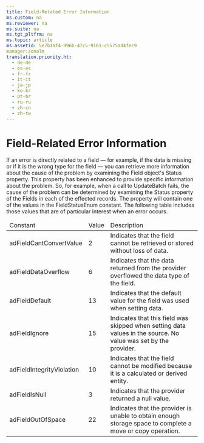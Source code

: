 ```yaml
---
title: Field-Related Error Information
ms.custom: na
ms.reviewer: na
ms.suite: na
ms.tgt_pltfrm: na
ms.topic: article
ms.assetid: 5e7b1af4-996b-47c5-9161-c5575ad4fec9
manager:sonalm
translation.priority.ht: 
  - de-de
  - es-es
  - fr-fr
  - it-it
  - ja-jp
  - ko-kr
  - pt-br
  - ru-ru
  - zh-cn
  - zh-tw
---
```

# Field-Related Error Information
<?xml version="1.0" encoding="utf-8"?>
<developerReferenceWithoutSyntaxDocument xmlns="http://ddue.schemas.microsoft.com/authoring/2003/5" xmlns:xlink="http://www.w3.org/1999/xlink" xmlns:xsi="http://www.w3.org/2001/XMLSchema-instance" xsi:schemaLocation="http://ddue.schemas.microsoft.com/authoring/2003/5 http://dduestorage.blob.core.windows.net/ddueschema/developer.xsd">
  <introduction>
    <para>If an error is directly related to a field — for example, if the data is missing or if it is the wrong type for the field — you can retrieve more information about the cause of the problem by examining the <legacyBold>Field</legacyBold> object's <legacyBold>Status</legacyBold> property. This property has been enhanced to provide specific information about the problem. So, for example, when a call to <legacyBold>UpdateBatch</legacyBold> fails, the cause of the problem can be determined by examining the <legacyBold>Status</legacyBold> property of the <legacyBold>Fields</legacyBold> in each of the effected records. The property will contain one of the values in the <legacyBold>FieldStatusEnum</legacyBold> constant. The following table includes those values that are of particular interest when an error occurs.</para>
  </introduction>
  <section>
    <content>
      <table xmlns:caps="http://schemas.microsoft.com/build/caps/2013/11">
        <thead>
          <tr>
            <TD>
              <para>Constant</para>
            </TD>
            <TD>
              <para>Value</para>
            </TD>
            <TD>
              <para>Description</para>
            </TD>
          </tr>
        </thead>
        <tbody>
          <tr>
            <TD>
              <para>
              <legacyBold>adFieldCantConvertValue</legacyBold>
            </para>
            </TD>
            <TD>
              <para>2</para>
            </TD>
            <TD>
              <para>Indicates that the field cannot be retrieved or stored without loss of data.</para>
            </TD>
          </tr>
          <tr>
            <TD>
              <para>
              <legacyBold>adFieldDataOverflow</legacyBold>
            </para>
            </TD>
            <TD>
              <para>6</para>
            </TD>
            <TD>
              <para>Indicates that the data returned from the provider overflowed the data type of the field.</para>
            </TD>
          </tr>
          <tr>
            <TD>
              <para>
              <legacyBold>adFieldDefault</legacyBold>
            </para>
            </TD>
            <TD>
              <para>13</para>
            </TD>
            <TD>
              <para>Indicates that the default value for the field was used when setting data.</para>
            </TD>
          </tr>
          <tr>
            <TD>
              <para>
              <legacyBold>adFieldIgnore</legacyBold>
            </para>
            </TD>
            <TD>
              <para>15</para>
            </TD>
            <TD>
              <para>Indicates that this field was skipped when setting data values in the source. No value was set by the provider.</para>
            </TD>
          </tr>
          <tr>
            <TD>
              <para>
              <legacyBold>adFieldIntegrityViolation</legacyBold>
            </para>
            </TD>
            <TD>
              <para>10</para>
            </TD>
            <TD>
              <para>Indicates that the field cannot be modified because it is a calculated or derived entity.</para>
            </TD>
          </tr>
          <tr>
            <TD>
              <para>
              <legacyBold>adFieldIsNull</legacyBold>
            </para>
            </TD>
            <TD>
              <para>3</para>
            </TD>
            <TD>
              <para>Indicates that the provider returned a null value.</para>
            </TD>
          </tr>
          <tr>
            <TD>
              <para>
              <legacyBold>adFieldOutOfSpace</legacyBold>
            </para>
            </TD>
            <TD>
              <para>22</para>
            </TD>
            <TD>
              <para>Indicates that the provider is unable to obtain enough storage space to complete a move or copy operation.</para>
            </TD>
          </tr>
        </tbody>
      </table>
    </content>
  </section>
  <relatedTopics />
</developerReferenceWithoutSyntaxDocument>